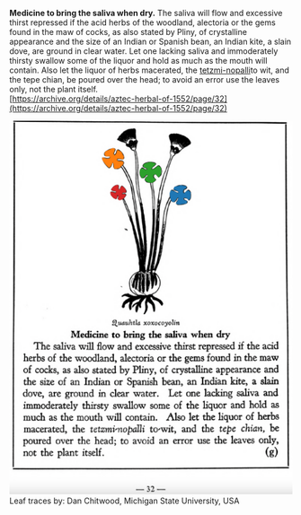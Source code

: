 **Medicine to bring the saliva when dry.** The saliva will flow and excessive thirst repressed if the acid herbs of the woodland, alectoria or the gems found in the maw of cocks, as also stated by Pliny, of crystalline appearance and the size of an Indian or Spanish bean, an Indian kite, a slain dove, are ground in clear water. Let one lacking saliva and immoderately thirsty swallow some of the liquor and hold as much as the mouth will contain. Also let the liquor of herbs macerated, the [tetzmi-nopalli](Tetzmi-nopalli.md)to wit, and the tepe chian, be poured over the head; to avoid an error use the leaves only, not the plant itself.  
[https://archive.org/details/aztec-herbal-of-1552/page/32](https://archive.org/details/aztec-herbal-of-1552/page/32)  


![D_p032.png](assets/D_p032.png)  
Leaf traces by: Dan Chitwood, Michigan State University, USA  